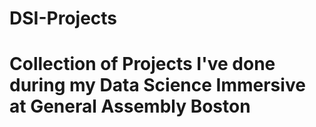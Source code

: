 # DSI-Projects
# Collection of Projects I've done during my Data Science Immersive at General Assembly Boston
